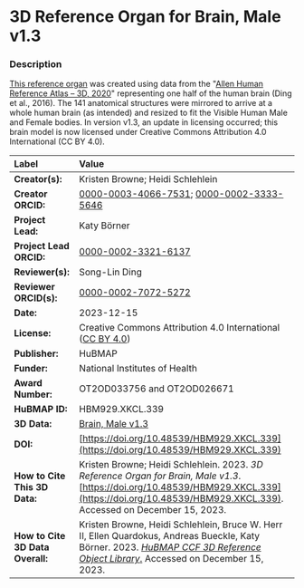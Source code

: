 # 3D Reference Organ for Brain, Male v1.3

### Description
[This reference organ](https://humanatlas.io/3d-reference-library) was created using data from the "[Allen Human Reference Atlas – 3D, 2020](https://doi.org/10.1002/cne.24080)" representing one half of the human brain (Ding et al., 2016). The 141 anatomical structures were mirrored to arrive at a whole human brain (as intended) and resized to fit the Visible Human Male and Female bodies. In version v1.3, an update in licensing occurred; this brain model is now licensed under Creative Commons Attribution 4.0 International (CC BY 4.0). 

| Label | Value |
| :------------- |:-------------|
| **Creator(s):** | Kristen Browne; Heidi Schlehlein |
| **Creator ORCID:** | [0000-0003-4066-7531](https://orcid.org/0000-0003-4066-7531); [0000-0002-3333-5646](https://orcid.org/0000-0002-3333-5646)|
| **Project Lead:** | Katy B&ouml;rner |
| **Project Lead ORCID:** | [0000-0002-3321-6137](https://orcid.org/0000-0002-3321-6137) |
| **Reviewer(s):** | Song-Lin Ding |
| **Reviewer ORCID(s):** |[0000-0002-7072-5272](https://doi.org/10.5072/0000-0002-7072-5272)
| **Date:** | 2023-12-15|
| **License:** | Creative Commons Attribution 4.0 International ([CC BY 4.0](https://creativecommons.org/licenses/by/4.0/)) | |
| **Publisher:** | HuBMAP |
| **Funder:** | National Institutes of Health |
| **Award Number:** | OT2OD033756 and OT2OD026671 |
| **HuBMAP ID:** | HBM929.XKCL.339 |
| **3D Data:** | [Brain, Male v1.3](https://cdn.humanatlas.io/hra-releases/v2.0/models/Allen_M_Brain.glb) |
| **DOI:** | [https://doi.org/10.48539/HBM929.XKCL.339](https://doi.org/10.48539/HBM929.XKCL.339) |
| **How to Cite This 3D Data:** | Kristen Browne; Heidi Schlehlein. 2023. *3D Reference Organ for Brain, Male v1.3*. [https://doi.org/10.48539/HBM929.XKCL.339](https://doi.org/10.48539/HBM929.XKCL.339). Accessed on December 15, 2023. |
| **How to Cite 3D Data Overall:** | Kristen Browne, Heidi Schlehlein, Bruce W. Herr II, Ellen Quardokus, Andreas Bueckle, Katy B&ouml;rner. 2023. [*HuBMAP CCF 3D Reference Object Library*.](https://humanatlas.io/3d-reference-library) Accessed on December 15, 2023. |
